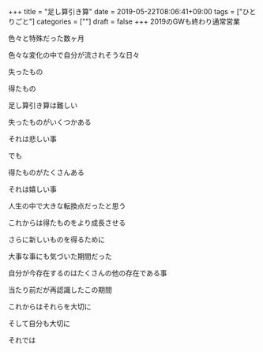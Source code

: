 +++
title = "足し算引き算"
date = 2019-05-22T08:06:41+09:00
tags = ["ひとりごと"]
categories = [""]
draft = false
+++
2019のGWも終わり通常営業

色々と特殊だった数ヶ月

色々な変化の中で自分が流されそうな日々

失ったもの

得たもの

足し算引き算は難しい

失ったものがいくつかある

それは悲しい事

でも

得たものがたくさんある

それは嬉しい事

人生の中で大きな転換点だったと思う

これからは得たものをより成長させる

さらに新しいものを得るために

大事な事にも気づいた期間だった

自分が今存在するのはたくさんの他の存在である事

当たり前だが再認識したこの期間

これからはそれらを大切に

そして自分も大切に

それでは
